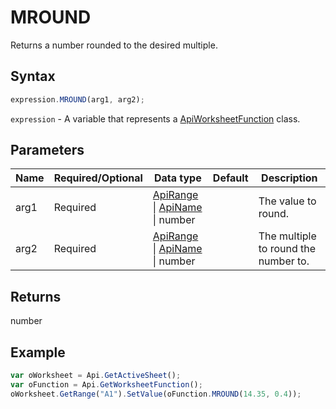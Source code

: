 # MROUND

Returns a number rounded to the desired multiple.

## Syntax

```javascript
expression.MROUND(arg1, arg2);
```

`expression` - A variable that represents a [ApiWorksheetFunction](../ApiWorksheetFunction.md) class.

## Parameters

| **Name** | **Required/Optional** | **Data type** | **Default** | **Description** |
| ------------- | ------------- | ------------- | ------------- | ------------- |
| arg1 | Required | [ApiRange](../../ApiRange/ApiRange.md) \| [ApiName](../../ApiName/ApiName.md) \| number |  | The value to round. |
| arg2 | Required | [ApiRange](../../ApiRange/ApiRange.md) \| [ApiName](../../ApiName/ApiName.md) \| number |  | The multiple to round the number to. |

## Returns

number

## Example



```javascript
var oWorksheet = Api.GetActiveSheet();
var oFunction = Api.GetWorksheetFunction();
oWorksheet.GetRange("A1").SetValue(oFunction.MROUND(14.35, 0.4));
```
